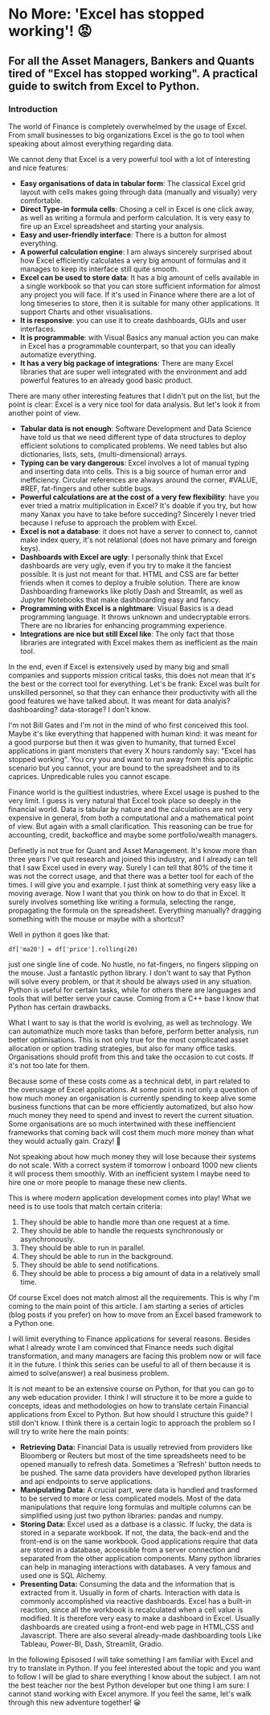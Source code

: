 # No More: 'Excel has stopped working'! 😡
## For all the Asset Managers, Bankers and Quants tired of "Excel has stopped working". A practical guide to switch from Excel to Python.

### Introduction

The world of Finance is completely overwhelmed by the usage of Excel. From small businesses to big organizations Excel is the go to tool when speaking about almost everything regarding data. 

We cannot deny that Excel is a very powerful tool with a lot of interesting and nice features:

- **Easy organisations of data in tabular form**: The classical Excel grid layout with cells makes going through data (manually and visually) very comfortable.
- **Direct Type-in formula cells**: Chosing a cell in Excel is one click away, as well as writing a formula and perform calculation. It is very easy to fire up an Excel spreadsheet and starting your analysis.
- **Easy and user-friendly interface**: There is a button for almost everything. 
- **A powerful calculation engine**: I am always sincerely surprised about how Excel efficiently calculates a very big amount of formulas and it manages to keep its interface still quite smooth.
- **Excel can be used to store data**: It has a big amount of cells available in a single workbook so that you can store sufficient information for almost any project you will face. If it's used in Finance where there are a lot of long timeseries to store, then it is suitable for many other applications. It support Charts and other visualisations.
- **It is responsive**: you can use it to create dashboards, GUIs and user interfaces.
- **It is programmable**: with Visual Basics any manual action you can make in Excel has a programmable counterpart, so that you can ideally automatize everything. 
- **It has a very big package of integrations**: There are many Excel libraries that are super well integrated with the environment and add powerful features to an already good basic product.

There are many other interesting features that I didn't put on the list, but the point is clear: Excel is a very nice tool for data analysis. But let's look it from another point of view. 

- **Tabular data is not enough**: Software Development and Data Science have told us that we need different type of data structures to deploy efficient solutions to complicated problems. We need tables but also dictionaries, lists, sets, (multi-dimensional) arrays.
- **Typing can be vary dangerous**: Excel involves a lot of manual typing and inserting data into cells. This is a big source of human error and inefficiency. Circular references are always around the corner, #VALUE, #REF, fat-fingers and other subtle bugs.
- **Powerful calculations are at the cost of a very few flexibility**: have you ever tried a matrix multiplication in Excel? It's doable if you try, but how many Xanax you have to take before succeding? Sincerely I never tried because I refuse to approach the problem with Excel.
- **Excel is not a database**: it does not have a server to connect to, cannot make index query, it's not relational (does not have primary and foreign keys).
- **Dashboards with Excel are ugly**: I personally think that Excel dashboards are very ugly, even if you try to make it the fanciest possible. It is just not meant for that. HTML and CSS are far better friends when it comes to deploy a fruible solution. There are know Dashboarding frameworks like plotly Dash and Streamlit, as well as Jupyter Notebooks that make dashboarding easy and fancy.
- **Programming with Excel is a nightmare**: Visual Basics is a dead programming language. It throws unknown and undecryptable errors. There are no libraries for enhancing programming experience.
- **Integrations are nice but still Excel like**: The only fact that those libraries are integrated with Excel makes them as inefficient as the main tool.

In the end, even if Excel is extensively used by many big and small companies and supports mission critical tasks, this does not mean that it's the best or the correct tool for everything. Let's be frank: Excel was built for unskilled personnel, so that they can enhance their productivity with all the good features we have talked about. It was meant for data analyis? dashboarding? data-storage? I don't know.

I'm not Bill Gates and I'm not in the mind of who first conceived this tool. Maybe it's like everything that happened with human kind: it was meant for a good purporse but then it was given to humanity, that turned Excel applications in giant monsters that every X hours randomly say: "Excel has stopped working". You cry you and want to run away from this apocaliptic scenario but you cannot, your are bound to the spreadsheet and to its caprices. Unpredicable rules you cannot escape. 

Finance world is the guiltiest industries, where Excel usage is pushed to the very limit. I guess is very natural that Excel took place so deeply in the financial world. Data is tabular by nature and the calculations are not very expensive in general, from both a computational and a mathematical point of view. But again with a small clarification. This reasoning can be true for accounting, credit, backoffice and maybe some portfolio/wealth managers. 

Definetly is not true for Quant and Asset Management. It's know more than three years I've quit research and joined this industry, and I already can tell that I saw Excel used in every way. Surely I can tell that 80% of the time it was not the correct usage, and that there was a better tool for each of the times. I will give you and example. I just think at something very easy like a moving average. Now I want that you think on how to do that in Excel. It surely involves something like writing a formula, selecting the range, propagating the formula on the spreadsheet. Everything manually? dragging something with the mouse or maybe with a shortcut? 

Well in python it goes like that:

```
df['ma20'] = df['price'].rolling(20)
```

just one single line of code. No hustle, no fat-fingers, no fingers slipping on the mouse. Just a fantastic python library. I don't want to say that Python will solve every problem, or that it should be always used in any situation. Python is useful for certain tasks, while for others there are languages and tools that will better serve your cause. Coming from a C++ base I know that Python has certain drawbacks. 

What I want to say is that the world is evolving, as well as technology. We can automathize much more tasks than before, perform better analysis, run better optimisations. This is not only true for the most complicated asset allocation or option trading strategies, but also for many office tasks. Organisations should profit from this and take the occasion to cut costs. If it's not too late for them. 

Because some of these costs come as a technical debt, in part related to the overusage of Excel applications. At some point is not only a question of how much money an organisation is currently spending to keep alive some business functions that can be more efficiently automatized, but also how much money they need to spend and invest to revert the current situation. Some organisations are so much intertwined with these ineffiencient frameworks that coming back will cost them much more money than what they would actually gain. Crazy! &#129327; 

Not speaking about how much money they will lose because their systems do not scale. With a correct system if tomorrow I onboard 1000 new clients it will process them smoothly. With an inefficient system I maybe need to hire one or more people to manage these new clients. 

This is where modern application development comes into play! What we need is to use tools that match certain criteria:

1. They should be able to handle more than one request at a time.
2. They should be able to handle the requests synchronously or asynchronously.
3. They should be able to run in parallel.
4. They should be able to run in the background.
5. They should be able to send notifications. 
6. They should be able to process a big amount of data in a relatively small time.

Of course Excel does not match almost all the requirements. This is why I'm coming to the main point of this article. I am starting a series of articles (blog posts if you prefer) on how to move from an Excel based framework to a Python one. 

I will limit everything to Finance applications for several reasons. Besides what I already wrote I am convinced that Finance needs such digital transformation, and many managers are facing this problem now or will face it in the future. I think this series can be useful to all of them because it is aimed to solve(answer) a real business problem. 

It is not meant to be an extensive course on Python, for that you can go to any web education provider. I think I will structure it to be more a guide to concepts, ideas and methodologies on how to translate certain Financial applications from Excel to Python. But how should I structure this guide? I still don't know. I think there is a certain logic to approach the problem so I will try to write here the main points:

- **Retrieving Data:** Financial Data is usually retrevied from providers like Bloomberg or Reuters but most of the time spreadsheets need to be opened manually to refresh data. Sometimes a 'Refresh' button needs to be pushed. The same data providers have developed python libraries and api endpoints to serve applications.
- **Manipulating Data:** A crucial part, were data is handled and trasformed to be served to more or less complicated models. Most of the data manipulations that require long formulas and multiple columns can be simplified using just two python libraries: pandas and numpy.
- **Storing Data:** Excel used as a datbase is a classic. If lucky, the data is stored in a separate workbook. If not, the data, the back-end and the front-end is on the same workbook. Good applications require that data are stored in a database, accessible from a server connection and separated from the other application components. Many python libraries can help in managing interactions with databases. A very famous and used one is SQL Alchemy.
- **Presenting Data:** Consuming the data and the information that is extracted from it. Usually in form of charts. Interaction with data is commonly accomplished via reactive dashboards. Excel has a built-in reaction, since all the workbook is recalculated when a cell value is modified. It is therefore very easy to make a dashboard in Excel. Usually dashboards are created using a front-end web page in HTML,CSS and Javascript. There are also several already-made dashboarding tools Like Tableau, Power-BI, Dash, Streamlit, Gradio.

In the following Episosed I will take something I am familiar with Excel and try to translate in Python. If you feel interested about the topic and you want to follow I will be glad to share everything I know about the subject. I am not the best teacher nor the best Python developer but one thing I am sure: I cannot stand working with Excel anymore. If you feel the same, let's walk through this new adventure together! &#128512;


